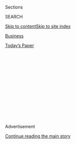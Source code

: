 <div id="app">

<div>

<div>

<div>

<div class="NYTAppHideMasthead css-1q2w90k e1suatyy0">

<div class="section css-ui9rw0 e1suatyy2">

<div class="css-eph4ug er09x8g0">

<div class="css-6n7j50">

</div>

<span class="css-1dv1kvn">Sections</span>

<div class="css-10488qs">

<span class="css-1dv1kvn">SEARCH</span>

</div>

[Skip to content](#site-content)[Skip to site
index](#site-index)

</div>

<div id="masthead-section-label" class="css-1wr3we4 eaxe0e00">

[Business](https://www.nytimes.com/section/business)

</div>

<div class="css-10698na e1huz5gh0">

</div>

</div>

<div id="masthead-bar-one" class="section hasLinks css-15hmgas e1csuq9d3">

<div class="css-uqyvli e1csuq9d0">

</div>

<div class="css-1uqjmks e1csuq9d1">

</div>

<div class="css-9e9ivx">

[](https://myaccount.nytimes.com/auth/login?response_type=cookie&client_id=vi)

</div>

<div class="css-1bvtpon e1csuq9d2">

[Today’s
Paper](https://www.nytimes.com/section/todayspaper)

</div>

</div>

</div>

</div>

<div data-aria-hidden="false">

<div id="site-content" data-role="main">

<div>

<div class="css-1aor85t" style="opacity:0.000000001;z-index:-1;visibility:hidden">

<div class="css-1hqnpie">

<div class="css-epjblv">

<span class="css-17xtcya">[Business](/section/business)</span><span class="css-x15j1o">|</span><span class="css-fwqvlz">C.E.O.s
React After Trump Attacks Merck
Chief</span>

</div>

<div class="css-k008qs">

<div class="css-1iwv8en">

<span class="css-18z7m18"></span>

<div>

</div>

</div>

<span class="css-1n6z4y">https://nyti.ms/2uVHPyO</span>

<div class="css-1705lsu">

<div class="css-4xjgmj">

<div class="css-4skfbu" data-role="toolbar" data-aria-label="Social Media Share buttons, Save button, and Comments Panel with current comment count" data-testid="share-tools">

  - 
  - 
  - 
  - 
    
    <div class="css-6n7j50">
    
    </div>

  - 

</div>

</div>

</div>

</div>

</div>

</div>

<div id="NYT_TOP_BANNER_REGION" class="css-13pd83m">

</div>

<div id="top-wrapper" class="css-1sy8kpn">

<div id="top-slug" class="css-l9onyx">

Advertisement

</div>

[Continue reading the main
story](#after-top)

<div class="ad top-wrapper" style="text-align:center;height:100%;display:block;min-height:250px">

<div id="top" class="place-ad" data-position="top" data-size-key="top">

</div>

</div>

<div id="after-top">

</div>

</div>

<div id="sponsor-wrapper" class="css-1hyfx7x">

<div id="sponsor-slug" class="css-19vbshk">

Supported by

</div>

[Continue reading the main
story](#after-sponsor)

<div id="sponsor" class="ad sponsor-wrapper" style="text-align:center;height:100%;display:block">

</div>

<div id="after-sponsor">

</div>

</div>

<div class="css-1vkm6nb ehdk2mb0">

# C.E.O.s React After Trump Attacks Merck Chief

</div>

<div class="css-xt80pu e12qa4dv0">

<div class="css-18e8msd">

<div class="css-vp77d3 epjyd6m0">

<div class="css-1baulvz">

By [<span class="css-1baulvz last-byline" itemprop="name">David
Gelles</span>](http://www.nytimes.com/by/david-gelles)

</div>

</div>

  - Aug. 14,
    2017

  - 
    
    <div class="css-4xjgmj">
    
    <div class="css-d8bdto" data-role="toolbar" data-aria-label="Social Media Share buttons, Save button, and Comments Panel with current comment count" data-testid="share-tools">
    
      - 
      - 
      - 
      - 
        
        <div class="css-6n7j50">
        
        </div>
    
      - 
    
    </div>
    
    </div>

</div>

</div>

<div class="section meteredContent css-1r7ky0e" name="articleBody" itemprop="articleBody">

<div class="css-1fanzo5 StoryBodyCompanionColumn">

<div class="css-53u6y8">

Kenneth C. Frazier, chief executive of Merck, the pharmaceuticals
company, on Monday resigned from President Trump’s [American
Manufacturing
Council](https://www.whitehouse.gov/the-press-office/2017/01/27/president-trump-announces-manufacturing-jobs-initiative)
after the president failed to directly condemn the white nationalist
protesters at the center of violent protests in Charlottesville, Va.,
over the weekend.

“America’s leaders must honor our fundamental values by clearly
rejecting expressions of hatred, bigotry and group supremacy, which run
counter to the American ideal that all people are created equal,” Mr.
Frazier said in a statement. “As C.E.O. of Merck and as a matter of
personal conscience, I feel a responsibility to take a stand against
extremism.”

</div>

</div>

<div class="css-nj25e3">

> [pic.twitter.com/a1PNQZism5](https://t.co/a1PNQZism5)
> 
> — Merck (@Merck)
> [August 14, 2017](https://twitter.com/Merck/status/897065338566791169?ref_src=twsrc%5Etfw)

</div>

<div class="css-1fanzo5 StoryBodyCompanionColumn">

<div class="css-53u6y8">

Less than an hour later, the president took aim at the Merck executive.

Mr. Trump replied swiftly to Mr. Frazier on Twitter, suggesting that
stepping down from the council would give him “more time to LOWER RIPOFF
DRUG PRICES\!”

</div>

</div>

<div class="css-cfo9c3">

</div>

<div class="css-1fanzo5 StoryBodyCompanionColumn">

<div class="css-53u6y8">

Later in the day, President Trump [explicitly condemned hate
groups](https://www.nytimes.com/2017/08/14/us/politics/trump-charlottesville-protest.html)
including neo-Nazis and the K.K.K., offering the kind of sharp
denunciation of racism that many critics believed was lacking over the
weekend.

But the president’s remarks came too late for Mr. Frazier, who resigned
early on Monday.

By midday, Mr. Frazier was joined by a handful of other executives as a
voice of dissent in the business community, which has particular sway of
the president, himself a businessman.

Lloyd Blankfein, the chief executive of Goldman Sachs, posted a cryptic
message on Twitter, quoting Abraham Lincoln.

</div>

</div>

<div class="css-cfo9c3">

</div>

<div class="css-1fanzo5 StoryBodyCompanionColumn">

<div class="css-53u6y8">

Tim Cook, the chief executive of Apple, also posted a statement opposing
white supremacy and racism.

</div>

</div>

<div class="css-cfo9c3">

</div>

<div class="css-1fanzo5 StoryBodyCompanionColumn">

<div class="css-53u6y8">

And at least one other chief executive — albeit of a foreign company —
came to Mr. Frazier’s defense. Paul Polman, the chief executive of
Unilever, signaled his support for the Merck boss on Twitter.

</div>

</div>

<div class="css-cfo9c3">

</div>

<div class="css-1fanzo5 StoryBodyCompanionColumn">

<div class="css-53u6y8">

General Electric said in a statement that it “has no tolerance for hate,
bigotry or racism,” but added that its chairman and recently-retired
chief executive, Jeff Immelt, will remain on the manufacturing council
from which Mr. Frazier resigned.

</div>

</div>

<div class="css-cfo9c3">

</div>

<div class="css-1fanzo5 StoryBodyCompanionColumn">

<div class="css-53u6y8">

The chief executive of Intel, Brian Krzanich, who is a member of one of
the president’s advisory councils, said, “There should be no hesitation
in condemning hate speech or white supremacy by name,” and urged the
nation’s leaders to do so.

</div>

</div>

<div class="css-cfo9c3">

</div>

<div class="css-1fanzo5 StoryBodyCompanionColumn">

<div class="css-53u6y8">

Kevin Plank, Under Armour’s chief executive, who is also on one of the
advisory councils, issued a statement denouncing racism and
discrimination. He stopped short of criticizing the president or his
comments about Mr. Frazier.

</div>

</div>

<div class="css-cfo9c3">

</div>

<div class="css-1fanzo5 StoryBodyCompanionColumn">

<div class="css-53u6y8">

With the exception of Mr. Frazier, no other major business leaders were
explicitly distancing themselves from the president’s advisory councils,
or criticizing his response to the events in Charlottesville. Both
Republican and Democratic lawmakers criticized the president’s response,
which [some viewed as muted and
equivocal](https://www.nytimes.com/2017/08/12/us/trump-charlottesville-protest-nationalist-riot.html).

But Richard Trumka, the president of AFL-CIO labor federation who is a
member of Mr. Trump’s manufacturing council, said Monday afternoon that
the organization was “assessing our role” with the group.

> “The AFL-CIO has unequivocally denounced the actions of bigoted
> domestic terrorists in Charlottesville and called on the president to
> do the same,” the statement said. “We are aware of the decisions of
> other members of the president’s manufacturing council, which has yet
> to hold any real meeting, and are assessing our role.”

Tom Glocer, the former chief executive of Thomson Reuters, offered his
support for Mr. Frazier on Twitter and called for other chief executives
to step down from the president’s advisory councils. “Ken has stood up
for true American values,” he said.

</div>

</div>

<div class="css-cfo9c3">

</div>

<div class="css-1fanzo5 StoryBodyCompanionColumn">

<div class="css-53u6y8">

This is not the first time the president’s actions have caused a chief
executive to walk away from a seat on one of his advisory councils.

</div>

</div>

<div class="css-1fanzo5 StoryBodyCompanionColumn">

<div class="css-53u6y8">

In February, as Mr. Trump began to implement stringent new immigration
rules, Travis Kalanick, then the chief executive of Uber Technologies,
[left the president’s economic advisory
council](https://www.nytimes.com/2017/02/02/technology/uber-ceo-travis-kalanick-trump-advisory-council.html?_r=0).

And after President Trump said he would withdraw the United States from
the Paris climate accord, Elon Musk, Tesla’s chief, and Robert Iger,
Disney’s chief, stepped down from the President’s Strategic and Policy
Forum.

</div>

</div>

<div class="css-cfo9c3">

</div>

<div class="css-1fanzo5 StoryBodyCompanionColumn">

<div class="css-53u6y8">

Even after Mr. Musk and Mr. Iger walked away in the wake of the
president’s withdrawal from the Paris agreement, [most other chief
executives stuck with President
Trump](https://www.nytimes.com/interactive/2017/06/02/opinion/trump-paris-climate-reacts-advisors.html).

Today, the same dynamic appears to be playing out.

</div>

</div>

</div>

<div>

</div>

<div>

</div>

<div>

</div>

<div>

<div id="bottom-wrapper" class="css-1ede5it">

<div id="bottom-slug" class="css-l9onyx">

Advertisement

</div>

[Continue reading the main
story](#after-bottom)

<div id="bottom" class="ad bottom-wrapper" style="text-align:center;height:100%;display:block;min-height:90px">

</div>

<div id="after-bottom">

</div>

</div>

</div>

</div>

</div>

## Site Index

<div>

</div>

## Site Information Navigation

  - [© <span>2020</span> <span>The New York Times
    Company</span>](https://help.nytimes.com/hc/en-us/articles/115014792127-Copyright-notice)

<!-- end list -->

  - [NYTCo](https://www.nytco.com/)
  - [Contact
    Us](https://help.nytimes.com/hc/en-us/articles/115015385887-Contact-Us)
  - [Work with us](https://www.nytco.com/careers/)
  - [Advertise](https://nytmediakit.com/)
  - [T Brand Studio](http://www.tbrandstudio.com/)
  - [Your Ad
    Choices](https://www.nytimes.com/privacy/cookie-policy#how-do-i-manage-trackers)
  - [Privacy](https://www.nytimes.com/privacy)
  - [Terms of
    Service](https://help.nytimes.com/hc/en-us/articles/115014893428-Terms-of-service)
  - [Terms of
    Sale](https://help.nytimes.com/hc/en-us/articles/115014893968-Terms-of-sale)
  - [Site
    Map](https://spiderbites.nytimes.com)
  - [Help](https://help.nytimes.com/hc/en-us)
  - [Subscriptions](https://www.nytimes.com/subscription?campaignId=37WXW)

</div>

</div>

</div>

</div>
